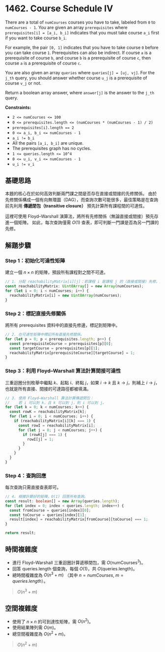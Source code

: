 # 1462. Course Schedule IV

There are a total of `numCourses` courses you have to take, labeled from `0` to `numCourses - 1`. 
You are given an array `prerequisites` where `prerequisites[i] = [a_i, b_i]` indicates that 
you must take course `a_i` first if you want to take course `b_i`.

For example, the pair `[0, 1]` indicates that you have to take course `0` before you can take course `1`.
Prerequisites can also be indirect. 
If course `a` is a prerequisite of course `b`, 
and course `b` is a prerequisite of course `c`, then course `a` is a prerequisite of course `c`.

You are also given an array `queries` where `queries[j] = [uj, vj]`. 
For the `j_th` query, you should answer whether course `u_j` is a prerequisite of course `v_j` or not.

Return a boolean array answer, where `answer[j]` is the answer to the `j_th` query.

**Constraints:**

- `2 <= numCourses <= 100`
- `0 <= prerequisites.length <= (numCourses * (numCourses - 1) / 2)`
- `prerequisites[i].length == 2`
- `0 <= a_i, b_i <= numCourses - 1`
- `a_i != b_i`
- All the pairs `[a_i, b_i]` are unique.
- The prerequisites graph has no cycles.
- `1 <= queries.length <= 10^4`
- `0 <= u_i, v_i <= numCourses - 1`
- `u_i != v_i`

## 基礎思路

本題的核心在於如何高效判斷兩門課之間是否存在直接或間接的先修關係。
由於先修關係構成一個有向無環圖（DAG），而查詢次數可能很多，最佳策略是在查詢前先利用 **傳遞閉包（transitive closure）** 預先計算所有課程間的可達性。

這裡可使用 Floyd–Warshall 演算法，將所有先修關係（無論直接或間接）預先存進一個矩陣。
如此，每次查詢僅需 $O(1)$ 查表，即可判斷一門課是否為另一門課的先修。

## 解題步驟

### Step 1：初始化可達性矩陣

建立一個 $n \times n$ 的矩陣，預設所有課程對之間不可達。

```typescript
// 1. 分配 reachabilityMatrix[i][j]：若課程 i 是課程 j 的（直接或間接）先修，則為 1，否則為 0。
const reachabilityMatrix: Uint8Array[] = new Array(numCourses);
for (let i = 0; i < numCourses; i++) {
  reachabilityMatrix[i] = new Uint8Array(numCourses);
}
```

### Step 2：標記直接先修關係

將所有 prerequisites 資料中的直接先修邊，標記到矩陣中。

```typescript
// 2. 在可達性矩陣中標記所有直接先修關係。
for (let p = 0; p < prerequisites.length; p++) {
  const prerequisiteCourse = prerequisites[p][0];
  const targetCourse = prerequisites[p][1];
  reachabilityMatrix[prerequisiteCourse][targetCourse] = 1;
}
```

### Step 3：利用 Floyd–Warshall 算法計算間接可達性

三重迴圈分別枚舉中繼點 $k$、起點 $i$、終點 $j$，如果 $i \to k$ 且 $k \to j$，則補上 $i \to j$，也就是所有直接、間接的可達路徑都被填滿。

```typescript
// 3. 使用 Floyd–Warshall 算法計算傳遞閉包：
//    若 i 可以到 k，且 k 可以到 j，則 i 可以到 j。
for (let k = 0; k < numCourses; k++) {
  const rowK = reachabilityMatrix[k];
  for (let i = 0; i < numCourses; i++) {
    if (reachabilityMatrix[i][k] === 1) {
      const rowI = reachabilityMatrix[i];
      for (let j = 0; j < numCourses; j++) {
        if (rowK[j] === 1) {
          rowI[j] = 1;
        }
      }
    }
  }
}
```

### Step 4：查詢回應

每次查詢只需直接查表即可。

```typescript
// 4. 根據計算好的矩陣，O(1) 回答所有查詢。
const result: boolean[] = new Array(queries.length);
for (let index = 0; index < queries.length; index++) {
  const fromCourse = queries[index][0];
  const toCourse = queries[index][1];
  result[index] = reachabilityMatrix[fromCourse][toCourse] === 1;
}

return result;
```

## 時間複雜度

- 進行 Floyd–Warshall 三重迴圈計算遞移閉包，需 $O(\text{numCourses}^3)$。
- 回答 $\text{queries.length}$ 個查詢，每個 $O(1)$，共 $O(\text{queries.length})$。
- 總時間複雜度為 $O(n^3 + m)$ （其中 $n = numCourses,\ m = queries.length$）。

> $O(n^3 + m)$

## 空間複雜度

- 使用了 $n \times n$ 的可到達性矩陣，需 $O(n^2)$。
- 使用結果陣列需 $O(m)$。
- 總空間複雜度為 $O(n^2 + m)$。

> $O(n^2 + m)$
